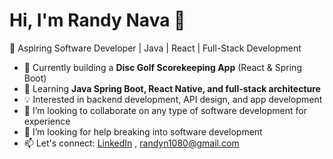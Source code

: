 # Hi, I'm Randy Nava 👋
🎯 Aspiring Software Developer | Java | React | Full-Stack Development

- 🔭 Currently building a **Disc Golf Scorekeeping App** (React & Spring Boot)
- 🚀 Learning **Java Spring Boot, React Native, and full-stack architecture**
- 💡 Interested in backend development, API design, and app development
- 👯 I’m looking to collaborate on any type of software development for experience
- 🤔 I’m looking for help breaking into software development
- 📫 Let's connect: [LinkedIn](https://www.linkedin.com/in/randy-nava-b81583208) , randyn1080@gmail.com
